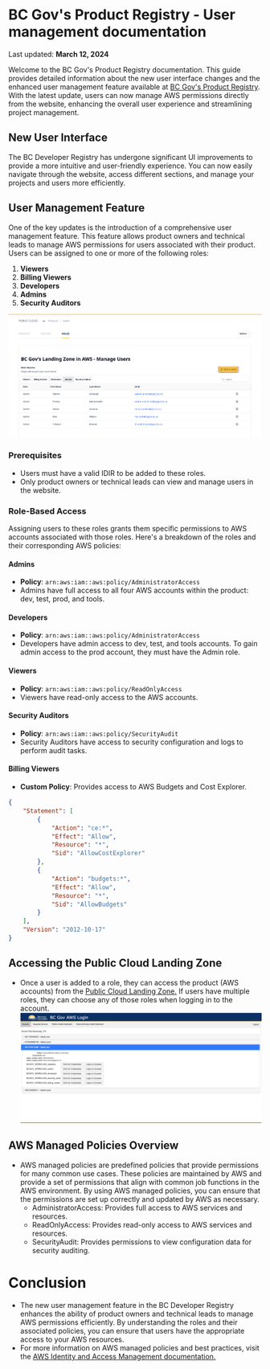 # BC Gov's Product Registry - User management documentation
Last updated: **March 12, 2024**

Welcome to the BC Gov's Product Registry documentation. This guide provides detailed information about the new user interface changes and the enhanced user management feature available at [BC Gov's Product Registry](https://registry.developer.gov.bc.ca/). With the latest update, users can now manage AWS permissions directly from the website, enhancing the overall user experience and streamlining project management.

## New User Interface

The BC Developer Registry has undergone significant UI improvements to provide a more intuitive and user-friendly experience. You can now easily navigate through the website, access different sections, and manage your projects and users more efficiently.

## User Management Feature

One of the key updates is the introduction of a comprehensive user management feature. This feature allows product owners and technical leads to manage AWS permissions for users associated with their product. Users can be assigned to one or more of the following roles:

1. **Viewers**
2. **Billing Viewers**
3. **Developers**
4. **Admins**
5. **Security Auditors**

![Registry Roles](images/user-management/registry_roles.png)
### Prerequisites

- Users must have a valid IDIR to be added to these roles.
- Only product owners or technical leads can view and manage users in the website.

### Role-Based Access

Assigning users to these roles grants them specific permissions to AWS accounts associated with those roles. Here's a breakdown of the roles and their corresponding AWS policies:

#### Admins

- **Policy**: `arn:aws:iam::aws:policy/AdministratorAccess`
- Admins have full access to all four AWS accounts within the product: dev, test, prod, and tools.

#### Developers

- **Policy**: `arn:aws:iam::aws:policy/AdministratorAccess`
- Developers have admin access to dev, test, and tools accounts. To gain admin access to the prod account, they must have the Admin role.

#### Viewers

- **Policy**: `arn:aws:iam::aws:policy/ReadOnlyAccess`
- Viewers have read-only access to the AWS accounts.

#### Security Auditors

- **Policy**: `arn:aws:iam::aws:policy/SecurityAudit`
- Security Auditors have access to security configuration and logs to perform audit tasks.

#### Billing Viewers

- **Custom Policy**: Provides access to AWS Budgets and Cost Explorer.
  
```json
{
    "Statement": [
        {
            "Action": "ce:*",
            "Effect": "Allow",
            "Resource": "*",
            "Sid": "AllowCostExplorer"
        },
        {
            "Action": "budgets:*",
            "Effect": "Allow",
            "Resource": "*",
            "Sid": "AllowBudgets"
        }
    ],
    "Version": "2012-10-17"
}
```

## Accessing the Public Cloud Landing Zone
- Once a user is added to a role, they can access the product (AWS accounts) from the [Public Cloud Landing Zone.](https://login.nimbus.cloud.gov.bc.ca/) If users have multiple roles, they can choose any of those roles when logging in to the account.
![Landing Zone](images/user-management/landing_zone.png)

## AWS Managed Policies Overview
- AWS managed policies are predefined policies that provide permissions for many common use cases. These policies are maintained by AWS and provide a set of permissions that align with common job functions in the AWS environment. By using AWS managed policies, you can ensure that the permissions are set up correctly and updated by AWS as necessary.
    - AdministratorAccess: Provides full access to AWS services and resources.
    - ReadOnlyAccess: Provides read-only access to AWS services and resources.
    - SecurityAudit: Provides permissions to view configuration data for security auditing.

# Conclusion
- The new user management feature in the BC Developer Registry enhances the ability of product owners and technical leads to manage AWS permissions efficiently. By understanding the roles and their associated policies, you can ensure that users have the appropriate access to your AWS resources.
- For more information on AWS managed policies and best practices, visit the [AWS Identity and Access Management documentation.](https://docs.aws.amazon.com/IAM/latest/UserGuide/access_policies_job-functions.html)

